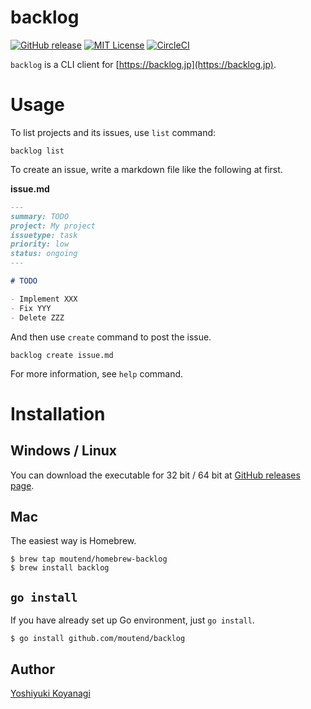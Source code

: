 # backlog

[![GitHub release](https://img.shields.io/github/release/moutend/backlog.svg?style=flat-square)][release]
[![MIT License](https://img.shields.io/badge/license-MIT-blue.svg?style=flat-square)][license]
[![CircleCI](https://circleci.com/gh/moutend/backlog.svg?style=svg&circle-token=e7748578056ded93a5532904c047fc0f23db3bba)](https://circleci.com/gh/moutend/backlog)

[release]: https://github.com/moutend/backlog/releases
[license]: https://github.com/moutend/backlog/blob/master/LICENSE
[status]: https://circleci.com/gh/moutend/backlog

`backlog` is a CLI client for [https://backlog.jp](https://backlog.jp).

# Usage

To list projects and its issues, use `list` command:

```console
backlog list
```

To create an issue, write a markdown file like the following at first.

**issue.md**

```markdown
---
summary: TODO
project: My project
issuetype: task
priority: low
status: ongoing
---

# TODO

- Implement XXX
- Fix YYY
- Delete ZZZ
```

And then use `create` command to post the issue.

```console
backlog create issue.md
```

For more information, see `help` command.

# Installation

## Windows / Linux

You can download the executable for 32 bit / 64 bit at [GitHub releases page](https://github.com/moutend/backlog/releases/).

## Mac

The easiest way is Homebrew.

```shell
$ brew tap moutend/homebrew-backlog
$ brew install backlog
```

## `go install`

If you have already set up Go environment, just `go install`.

```shell
$ go install github.com/moutend/backlog
```

## Author

[Yoshiyuki Koyanagi](https://github.com/moutend)
